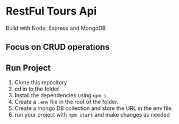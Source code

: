 # RestFul Tours Api
Build with Node, Express and MongoDB

## Focus on CRUD operations

## Run Project
1. Clone this repository
2. cd in to the folder
3. Install the dependencies using `npm i`
4. Create a `.env` file in the root of the folder.
5. Create a mongo DB collection and store the URL in the env file.
6. run your project with `npm start` and make changes as needed